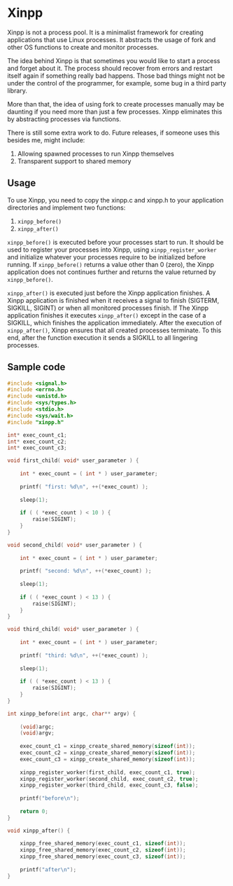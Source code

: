 # Xinpp

Xinpp is not a process pool. It is a minimalist framework for creating
applications that use Linux processes. It abstracts the usage of fork
and other OS functions to create and monitor processes.

The idea behind Xinpp is that sometimes you would like to start a process
and forget about it. The process should recover from errors and restart 
itself again if something really bad happens. Those bad things might not
be under the control of the programmer, for example, some bug in a third
party library. 

More than that, the idea of using fork to create processes manually
may be daunting if you need more than just a few processes. Xinpp 
eliminates this by abstracting processes via functions.

There is still some extra work to do. Future releases, if someone uses
this besides me, might include:

1. Allowing spawned processes to run Xinpp themselves
2. Transparent support to shared memory

## Usage

To use Xinpp, you need to copy the xinpp.c and xinpp.h to your application
directories and implement two functions:

1. `xinpp_before()`
2. `xinpp_after()`

`xinpp_before()` is executed before your processes start to run. It should
be used to register your processes into Xinpp, using `xinpp_register_worker`
and initialize whatever your processes require to be initialized before
running. If `xinpp_before()` returns a value other than 0 (zero), the Xinpp
application does not continues further and returns the value returned by
`xinpp_before()`. 

`xinpp_after()` is executed just before the Xinpp application finishes. 
A Xinpp application is finished when it receives a signal to finish
(SIGTERM, SIGKILL, SIGINT) or when all monitored processes finish. If
The Xinpp application finishes it executes `xinpp_after()` except in the
case of a SIGKILL, which finishes the application immediately. After the
execution of `xinpp_after()`, Xinpp ensures that all created processes
terminate. To this end, after the function execution it sends a SIGKILL
to all lingering processes. 

## Sample code

```c
#include <signal.h>
#include <errno.h>
#include <unistd.h>
#include <sys/types.h>
#include <stdio.h>
#include <sys/wait.h> 
#include "xinpp.h"

int* exec_count_c1;
int* exec_count_c2;
int* exec_count_c3;

void first_child( void* user_parameter ) {
       
    int * exec_count = ( int * ) user_parameter;
    
    printf( "first: %d\n", ++(*exec_count) );
    
    sleep(1);
    
    if ( ( *exec_count ) < 10 ) {
        raise(SIGINT);
    }
}

void second_child( void* user_parameter ) {
    
    int * exec_count = ( int * ) user_parameter;
    
    printf( "second: %d\n", ++(*exec_count) );
    
    sleep(1);
    
    if ( ( *exec_count ) < 13 ) {
        raise(SIGINT);
    }
}

void third_child( void* user_parameter ) {
       
    int * exec_count = ( int * ) user_parameter;
    
    printf( "third: %d\n", ++(*exec_count) );
    
    sleep(1);
    
    if ( ( *exec_count ) < 13 ) {
        raise(SIGINT);
    }
}

int xinpp_before(int argc, char** argv) {
   
    (void)argc;
    (void)argv;
    
    exec_count_c1 = xinpp_create_shared_memory(sizeof(int));
    exec_count_c2 = xinpp_create_shared_memory(sizeof(int));
    exec_count_c3 = xinpp_create_shared_memory(sizeof(int));
    
    xinpp_register_worker(first_child, exec_count_c1, true);
    xinpp_register_worker(second_child, exec_count_c2, true);
    xinpp_register_worker(third_child, exec_count_c3, false);
    
    printf("before\n");
    
    return 0;
}

void xinpp_after() {
    
    xinpp_free_shared_memory(exec_count_c1, sizeof(int));
    xinpp_free_shared_memory(exec_count_c2, sizeof(int));
    xinpp_free_shared_memory(exec_count_c3, sizeof(int));
    
    printf("after\n");
}
```
